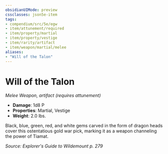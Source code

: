 ```yaml
---
obsidianUIMode: preview
cssclasses: json5e-item
tags:
- compendium/src/5e/egw
- item/attunement/required
- item/property/martial
- item/property/vestige
- item/rarity/artifact
- item/weapon/martial/melee
aliases: 
- "Will of the Talon"
---
```

# Will of the Talon
*Melee Weapon, artifact (requires attunement)*  

- **Damage**: 1d8 P
- **Properties**: Martial, Vestige
- **Weight**: 2.0 lbs.

Black, blue, green, red, and white gems carved in the form of dragon heads cover this ostentatious gold war pick, marking it as a weapon channeling the power of Tiamat.

*Source: Explorer's Guide to Wildemount p. 279*